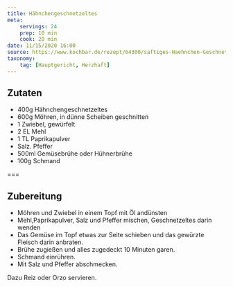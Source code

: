 ```yaml
---
title: Hähnchengeschnetzeltes
meta:
    servings: 24
    prep: 10 min
    cook: 20 min
date: 11/15/2020 16:00
source: https://www.kochbar.de/rezept/64300/saftiges-Haehnchen-Geschnetzeltes.html
taxonomy:
    tag: [Hauptgericht, Herzhaft]
---
```

## Zutaten

* 400g Hähnchengeschnetzeltes
* 600g Möhren, in dünne Scheiben geschnitten
* 1 Zwiebel, gewürfelt
* 2 EL Mehl
* 1 TL Paprikapulver
* Salz. Pfeffer
* 500ml Gemüsebrühe oder Hühnerbrühe
* 100g Schmand

===

## Zubereitung

* Möhren und Zwiebel in einem Topf mit Öl andünsten
* Mehl,Paprikapulver, Salz und Pfeffer mischen, Geschnetzeltes darin wenden
* Das Gemüse im Topf etwas zur Seite schieben und das gewürzte Fleisch darin anbraten.
* Brühe zugießen und alles zugedeckt 10 Minuten garen.
* Schmand einrühren.
* Mit Salz und Pfeffer abschmecken.

Dazu Reiz oder Orzo servieren.